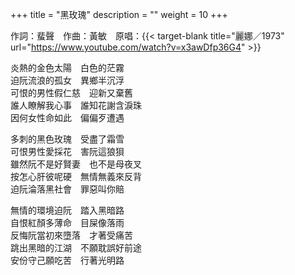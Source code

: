 +++
title = "黑玫瑰"
description = ""
weight = 10
+++

作詞：蜚聲　作曲：黃敏　原唱：{{< target-blank title="麗娜／1973" url="https://www.youtube.com/watch?v=x3awDfp36G4" >}}

炎熱的金色太陽　白色的茫霧  
迫阮流浪的孤女　異鄉半沉浮  
可恨的男性假仁慈　迎新又棄舊  
誰人瞭解我心事　誰知花謝含淚珠  
因何女性命如此　偏偏歹遭遇  

多刺的黑色玫瑰　受盡了霜雪  
可恨男性愛採花　害阮這狼狽  
雖然阮不是好賢妻　也不是母夜叉  
按怎心肝彼呢硬　無情無義來反背  
迫阮淪落黑社會　罪惡叫你賠  

無情的環境迫阮　踏入黑暗路  
自恨紅顏多薄命　目屎像落雨  
反悔阮當初來墮落　才著受痛苦  
跳出黑暗的江湖　不願耽誤好前途  
安份守己願吃苦　行著光明路